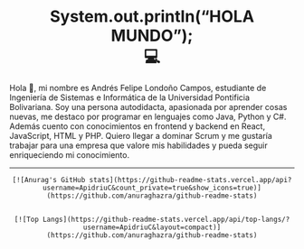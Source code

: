 <h1 align="center"> System.out.println(“HOLA MUNDO”); 
<br>💻</h1>
<p>
Hola 👋, mi nombre es Andrés Felipe Londoño Campos, estudiante de Ingeniería de Sistemas e Informática de la Universidad Pontificia Bolivariana. Soy una persona autodidacta, apasionada por aprender cosas nuevas, me destaco por programar en lenguajes como Java, Python y C#. Además cuento con conocimientos en frontend y backend en React, JavaScript, HTML y PHP. Quiero llegar a dominar Scrum y me gustaría trabajar para una empresa que valore mis habilidades y pueda seguir enriqueciendo mi conocimiento.
</p>

<div align="center">
  <hr> 
  
  
    [![Anurag's GitHub stats](https://github-readme-stats.vercel.app/api?username=ApidriuC&count_private=true&show_icons=true)](https://github.com/anuraghazra/github-readme-stats)

  
    [![Top Langs](https://github-readme-stats.vercel.app/api/top-langs/?username=ApidriuC&layout=compact)](https://github.com/anuraghazra/github-readme-stats)

  
  </hr>
</div>
<!---
ApidriuC/ApidriuC is a ✨ special ✨ repository because its `README.md` (this file) appears on your GitHub profile.
You can click the Preview link to take a look at your changes.
--->
